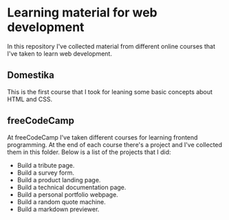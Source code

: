 # Learning material for web development
In this repository I've collected material from different online courses that I've taken to learn web development.

## Domestika
This is the first course that I took for leaning some basic concepts about HTML and CSS.

## freeCodeCamp
At freeCodeCamp I've taken different courses for learning frontend programming. At the end of each course there's a project and I've collected them in this folder. Below is a list of the projects that I did:

* Build a tribute page.
* Build a survey form.
* Build a product landing page.
* Build a technical documentation page.
* Build a personal portfolio webpage.
* Build a random quote machine.
* Build a markdown previewer.
